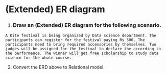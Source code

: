 # (Extended) ER diagram
1. ### Draw an (Extended) ER diagram for the following scenario.
```
A Kite festival is being organized by Data science department. The participants can register for the festival paying Rs 500. The participants need to bring required accessories by themselves. Two judges will be assigned for the festival to declare the according to the performance. The winner will get free scholarship to study data science for the whole course.
```
2. Convert the ERD above to Relational model.